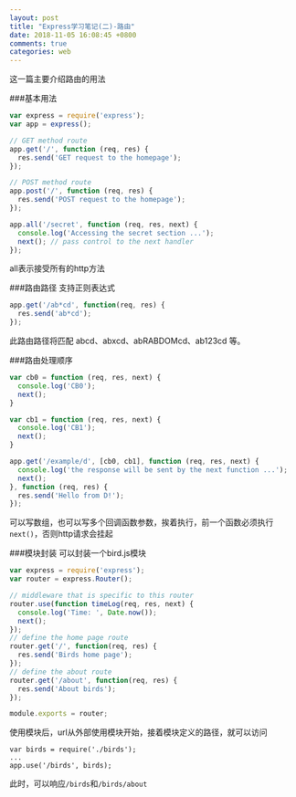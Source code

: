 ```yaml
---
layout: post
title: "Express学习笔记(二)-路由"
date: 2018-11-05 16:08:45 +0800
comments: true
categories: web
---
```

这一篇主要介绍路由的用法
<!--more-->
###基本用法
```javascript
var express = require('express');
var app = express();

// GET method route
app.get('/', function (req, res) {
  res.send('GET request to the homepage');
});

// POST method route
app.post('/', function (req, res) {
  res.send('POST request to the homepage');
});

app.all('/secret', function (req, res, next) {
  console.log('Accessing the secret section ...');
  next(); // pass control to the next handler
});
```
all表示接受所有的http方法

###路由路径
支持正则表达式

```javascript
app.get('/ab*cd', function(req, res) {
  res.send('ab*cd');
});
```
此路由路径将匹配 abcd、abxcd、abRABDOMcd、ab123cd 等。


###路由处理顺序
```javascript
var cb0 = function (req, res, next) {
  console.log('CB0');
  next();
}

var cb1 = function (req, res, next) {
  console.log('CB1');
  next();
}

app.get('/example/d', [cb0, cb1], function (req, res, next) {
  console.log('the response will be sent by the next function ...');
  next();
}, function (req, res) {
  res.send('Hello from D!');
});
```
可以写数组，也可以写多个回调函数参数，挨着执行，前一个函数必须执行`next()`，否则http请求会挂起

###模块封装
可以封装一个bird.js模块

```javascript
var express = require('express');
var router = express.Router();

// middleware that is specific to this router
router.use(function timeLog(req, res, next) {
  console.log('Time: ', Date.now());
  next();
});
// define the home page route
router.get('/', function(req, res) {
  res.send('Birds home page');
});
// define the about route
router.get('/about', function(req, res) {
  res.send('About birds');
});

module.exports = router;
```

使用模块后，url从外部使用模块开始，接着模块定义的路径，就可以访问

```
var birds = require('./birds');
...
app.use('/birds', birds);
```

此时，可以响应`/birds`和`/birds/about`






